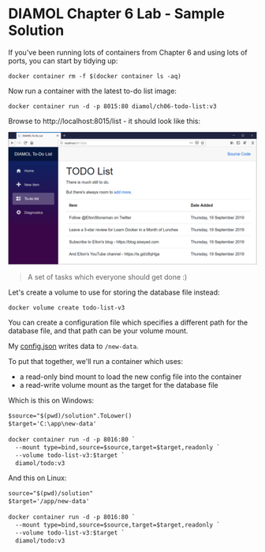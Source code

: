 # DIAMOL Chapter 6 Lab - Sample Solution

If you've been running lots of containers from Chapter 6 and using lots of ports, you can start by tidying up:

```
docker container rm -f $(docker container ls -aq)
```

Now run a container with the latest to-do list image:

```
docker container run -d -p 8015:80 diamol/ch06-todo-list:v3
```

Browse to http://localhost:8015/list  - it should look like this:

![Sample to-do list with some important tasks](./todo-list-v3.png)

> A set of tasks which everyone should get done :)

Let's create a volume to use for storing the database file instead:

```
docker volume create todo-list-v3
```

You can create a configuration file which specifies a different path for the database file, and that path can be your volume mount. 

My [config.json](./solution/config.json) writes data to `/new-data`.

To put that together, we'll run a container which uses:

- a read-only bind mount to load the new config file into the container
- a read-write volume mount as the target for the database file

Which is this on Windows:

```
$source="$(pwd)/solution".ToLower()
$target='C:\app\new-data'

docker container run -d -p 8016:80 `
  --mount type=bind,source=$source,target=$target,readonly `
  --volume todo-list-v3:$target `
  diamol/todo:v3
```

And this on Linux:

```
source="$(pwd)/solution"
$target='/app/new-data'

docker container run -d -p 8016:80 `
  --mount type=bind,source=$source,target=$target,readonly `
  --volume todo-list-v3:$target `
  diamol/todo:v3
```